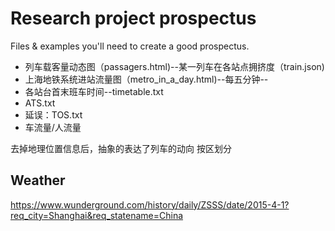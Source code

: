 # Research project prospectus

Files & examples you'll need to create a good prospectus.



- 列车载客量动态图（passagers.html)--某一列车在各站点拥挤度（train.json)
- 上海地铁系统进站流量图（metro_in_a_day.html)--每五分钟--
- 各站台首末班车时间--timetable.txt
- ATS.txt
- 延误：TOS.txt
- 车流量/人流量

去掉地理位置信息后，抽象的表达了列车的动向
按区划分

Weather
----
https://www.wunderground.com/history/daily/ZSSS/date/2015-4-1?req_city=Shanghai&req_statename=China

